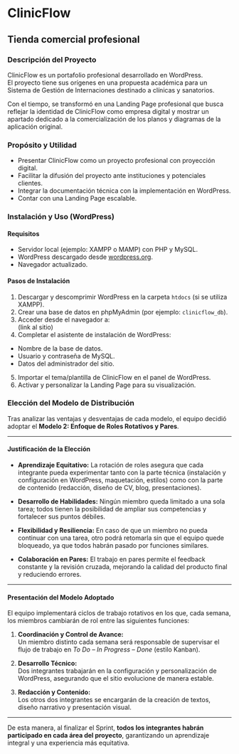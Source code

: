 # ClinicFlow 
## Tienda comercial profesional

### Descripción del Proyecto
ClinicFlow es un portafolio profesional desarrollado en WordPress.  
El proyecto tiene sus orígenes en una propuesta académica para un Sistema de Gestión de Internaciones destinado a clínicas y sanatorios.

Con el tiempo, se transformó en una Landing Page profesional que busca reflejar la identidad de ClinicFlow como empresa digital y mostrar un apartado dedicado a la comercialización de los planos y diagramas de la aplicación original.

### Propósito y Utilidad
- Presentar ClinicFlow como un proyecto profesional con proyección digital.  
- Facilitar la difusión del proyecto ante instituciones y potenciales clientes.  
- Integrar la documentación técnica con la implementación en WordPress.  
- Contar con una Landing Page escalable.

### Instalación y Uso (WordPress)

#### Requisitos
- Servidor local (ejemplo: XAMPP o MAMP) con PHP y MySQL.  
- WordPress descargado desde [wordpress.org](https://wordpress.org/).  
- Navegador actualizado.

#### Pasos de Instalación
1. Descargar y descomprimir WordPress en la carpeta `htdocs` (si se utiliza XAMPP).  
2. Crear una base de datos en phpMyAdmin (por ejemplo: `clinicflow_db`).  
3. Acceder desde el navegador a:  
(link al sitio)
4. Completar el asistente de instalación de WordPress:
- Nombre de la base de datos.  
- Usuario y contraseña de MySQL.  
- Datos del administrador del sitio.  
5. Importar el tema/plantilla de ClinicFlow en el panel de WordPress.  
6. Activar y personalizar la Landing Page para su visualización.


### Elección del Modelo de Distribución  

Tras analizar las ventajas y desventajas de cada modelo, el equipo decidió adoptar el **Modelo 2: Enfoque de Roles Rotativos y Pares**.  

---

#### Justificación de la Elección  

- **Aprendizaje Equitativo:** La rotación de roles asegura que cada integrante pueda experimentar tanto con la parte técnica (instalación y configuración en WordPress, maquetación, estilos) como con la parte de contenido (redacción, diseño de CV, blog, presentaciones).  

- **Desarrollo de Habilidades:** Ningún miembro queda limitado a una sola tarea; todos tienen la posibilidad de ampliar sus competencias y fortalecer sus puntos débiles.  

- **Flexibilidad y Resiliencia:** En caso de que un miembro no pueda continuar con una tarea, otro podrá retomarla sin que el equipo quede bloqueado, ya que todos habrán pasado por funciones similares.  

- **Colaboración en Pares:** El trabajo en pares permite el feedback constante y la revisión cruzada, mejorando la calidad del producto final y reduciendo errores.  

---

#### Presentación del Modelo Adoptado  

El equipo implementará ciclos de trabajo rotativos en los que, cada semana, los miembros cambiarán de rol entre las siguientes funciones:  

1. **Coordinación y Control de Avance:**  
   Un miembro distinto cada semana será responsable de supervisar el flujo de trabajo en *To Do – In Progress – Done* (estilo Kanban).  

2. **Desarrollo Técnico:**  
   Dos integrantes trabajarán en la configuración y personalización de WordPress, asegurando que el sitio evolucione de manera estable.  

3. **Redacción y Contenido:**  
   Los otros dos integrantes se encargarán de la creación de textos, diseño narrativo y presentación visual.  

---

 De esta manera, al finalizar el Sprint, **todos los integrantes habrán participado en cada área del proyecto**, garantizando un aprendizaje integral y una experiencia más equitativa.  
